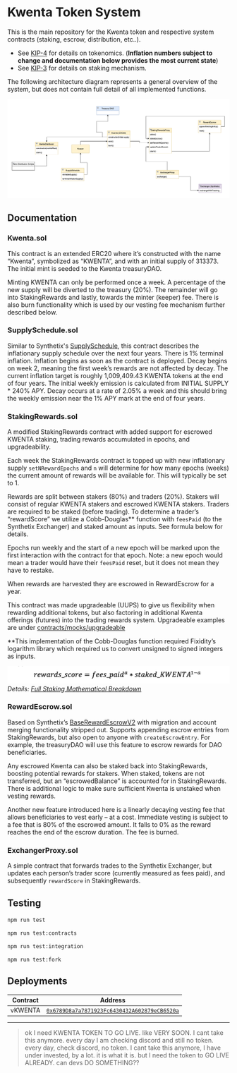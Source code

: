 # Kwenta Token System

This is the main repository for the Kwenta token and respective system contracts (staking, escrow, distribution, etc..). 

- See [KIP-4](https://kips.kwenta.io/kips/kip-4/) for details on tokenomics. (**Inflation numbers subject to change and documentation below provides the most current state**)
- See [KIP-3](https://kips.kwenta.io/kips/kip-3/) for details on staking mechanism.

The following architecture diagram represents a general overview of the system, but does not contain full detail of all implemented functions.

![Kwenta Token System Architecture Diagram](img/architecture-diagram-final.png)

## Documentation

### Kwenta.sol

This contract is an extended ERC20 where it’s constructed with the name “Kwenta”, symbolized as “KWENTA”, and with an initial supply of 313373. The initial mint is seeded to the Kwenta treasuryDAO. 

Minting KWENTA can only be performed once a week. A percentage of the new supply will be diverted to the treasury (20%). The remainder will go into StakingRewards and lastly, towards the minter (keeper) fee. There is also burn functionality which is used by our vesting fee mechanism further described below.

### SupplySchedule.sol

Similar to Synthetix's [SupplySchedule](https://github.com/Synthetixio/synthetix/blob/204b13bfdfd3c67cb48f875fc314b306965f39cf/contracts/SupplySchedule.sol), this contract describes the inflationary supply schedule over the next four years. There is 1% terminal inflation. Inflation begins as soon as the contract is deployed. Decay begins on week 2, meaning the first week’s rewards are not affected by decay. The current inflation target is roughly 1,009,409.43 KWENTA tokens at the end of four years. The initial weekly emission is calculated from INITIAL SUPPLY * 240% APY. Decay occurs at a rate of 2.05% a week and this should bring the weekly emission near the 1% APY mark at the end of four years.

### StakingRewards.sol

A modified StakingRewards contract with added support for escrowed KWENTA staking, trading rewards accumulated in epochs, and upgradeability.

Each week the StakingRewards contract is topped up with new inflationary supply `setNRewardEpochs` and `n` will determine for how many epochs (weeks) the current amount of rewards will be available for. This will typically be set to 1.

Rewards are split between stakers (80%) and traders (20%). Stakers will consist of regular KWENTA stakers and escrowed KWENTA stakers. Traders are required to be staked (before trading). To determine a trader’s “rewardScore” we utilize a Cobb-Douglas** function with `feesPaid` (to the Synthetix Exchanger) and staked amount as inputs. See formula below for details.

Epochs run weekly and the start of a new epoch will be marked upon the first interaction with the contract for that epoch. Note: a new epoch would mean a trader would have their `feesPaid` reset, but it does not mean they have to restake.

When rewards are harvested they are escrowed in RewardEscrow for a year.

This contract was made upgradeable (UUPS) to give us flexibility when rewarding additional tokens, but also factoring in additional Kwenta offerings (futures) into the trading rewards system. Upgradeable examples are under [contracts/mocks/upgradeable](contracts/mock/upgradeable/)

**This implementation of the Cobb-Douglas function required Fixidity’s logarithm library which required us to convert unsigned to signed integers as inputs.

![Kwenta Token System Architecture Diagram](img/cobb-douglas.png)
*Details: [Full Staking Mathematical Breakdown](docs/Kwenta_Staking.pdf)*

### RewardEscrow.sol

Based on Synthetix’s [BaseRewardEscrowV2](https://github.com/Synthetixio/synthetix/blob/204b13bfdfd3c67cb48f875fc314b306965f39cf/contracts/BaseRewardEscrowV2.sol) with migration and account merging functionality stripped out. Supports appending escrow entries from StakingRewards, but also open to anyone with `createEscrowEntry`. For example, the treasuryDAO will use this feature to escrow rewards for DAO beneficiaries. 

Any escrowed Kwenta can also be staked back into StakingRewards, boosting potential rewards for stakers. When staked, tokens are not transferred, but an “escrowedBalance” is accounted for in StakingRewards. There is additional logic to make sure sufficient Kwenta is unstaked when vesting rewards. 

Another new feature introduced here is a linearly decaying vesting fee that allows beneficiaries to vest early – at a cost. Immediate vesting is subject to a fee that is 80% of the escrowed amount. It falls to 0% as the reward reaches the end of the escrow duration. The fee is burned. 

### ExchangerProxy.sol

A simple contract that forwards trades to the Synthetix Exchanger, but updates each person’s trader score (currently measured as fees paid), and subsequently `rewardScore` in StakingRewards.

## Testing

```
npm run test
```
```
npm run test:contracts
```
```
npm run test:integration
```
```
npm run test:fork
```

## Deployments

| Contract | Address |
| --- | --- |
|vKWENTA | [`0x6789D8a7a7871923Fc6430432A602879eCB6520a`](https://optimistic.etherscan.io/token/0x6789d8a7a7871923fc6430432a602879ecb6520a) |

---

> ok I need KWENTA TOKEN TO GO LIVE. like VERY SOON. I cant take this anymore. every day I am checking discord and still no token. every day, check discord, no token. I cant take this anymore, I have under invested, by a lot. it is what it is. but I need the token to GO LIVE ALREADY. can devs DO SOMETHING??
